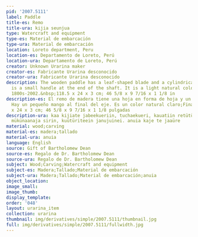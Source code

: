 ```yaml
---
pid: '2007.5111'
label: Paddle
title-es: Remo
title-ura: kijia seunjua
type: Watercraft and equipment
type-es: Material de embarcación
type-ura: Material de embarcación
location: Loreto department, Peru
location-es: Departamento de Loreto, Perú
location-ura: Departamento de Loreto, Perú
creator: Unknown Urarina maker
creator-es: Fabricante Urarina desconocido
creator-ura: Fabricante Urarina desconocido
description: The wooden paddle has a leaf-shaped blade and a cylindrical shaft. There
  is a small handle at the end of the shaft. It is a light natural color.&nbsp;Late
  1800s-2002.&nbsp;118.5 x 24 x 3 cm; 46 5/8 x 9 7/16 x 1 1/8 in
description-es: El remo de madera tiene una hoja en forma de hoja y un eje cilíndrico.
  Hay un pequeño mango al final del eje. Es un color natural claro;Finales de 1800-2002;118.5
  x 24 x 3 cm; 46 5/8 x 9 7/16 x 1 1/8 pulgadas
description-ura: kaa kijiate jabeekueriin, tuchaekueri, kauatiin retütüin bijinujuinei
  mükünaanaja sirin, kuütüriteein janujuinei. anuia kaje te jaaüre
material: wood;carving
material-es: madera;tallado
material-ura: anuia
language: English
source: Gift of Bartholomew Dean
source-es: Regalo de Dr. Bartholomew Dean
source-ura: Regalo de Dr. Bartholomew Dean
subject: Wood;Carving;Watercraft and equipment
subject-es: Madera;Tallado;Material de embarcación
subject-ura: Madera;Tallado;Material de embarcación;anuia
object_location:
image_small:
image_thumb:
display_template:
order: '048'
layout: urarina_item
collection: urarina
thumbnail: img/derivatives/simple/2007.5111/thumbnail.jpg
full: img/derivatives/simple/2007.5111/fullwidth.jpg
---
```

